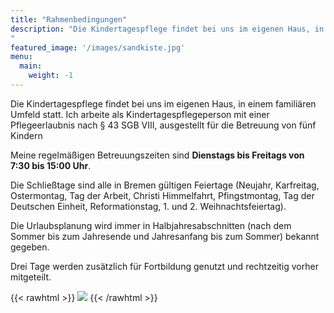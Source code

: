 ```yaml
---
title: "Rahmenbedingungen"
description: "Die Kindertagespflege findet bei uns im eigenen Haus, in einem familiären Umfeld statt. Meine regelmäßigen Betreuungszeiten sind Dienstags bis Freitags von 7:30 bis 15:00 Uhr.
"
featured_image: '/images/sandkiste.jpg'
menu:
  main:
    weight: -1
---
```


Die Kindertagespflege findet bei uns im eigenen Haus, in einem familiären Umfeld statt. Ich arbeite als Kindertagespflegeperson mit einer Pflegeerlaubnis nach § 43 SGB VIII, ausgestellt für die Betreuung von fünf Kindern

Meine regelmäßigen Betreuungszeiten sind **Dienstags bis Freitags von 7:30 bis 15:00 Uhr**.

Die Schließtage sind alle in Bremen gültigen Feiertage (Neujahr, Karfreitag, Ostermontag, Tag der Arbeit, Christi Himmelfahrt, Pfingstmontag, Tag der Deutschen Einheit, Reformationstag, 1. und 2.  Weihnachtsfeiertag).

Die Urlaubsplanung wird immer in Halbjahresabschnitten (nach dem Sommer bis zum Jahresende und Jahresanfang bis zum Sommer) bekannt gegeben. 

Drei Tage werden zusätzlich für Fortbildung genutzt und rechtzeitig vorher mitgeteilt.


{{< rawhtml >}}
<img src="/kaleidoskop/images/memory.jpg" class="br4 w5 left-1">
{{< /rawhtml >}}


